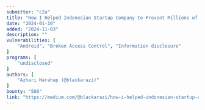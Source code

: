 ```yaml
---
submitter: "c2a"
title: "How I Helped Indonesian Startup Company to Prevent Millions of PII Data Leaks"
date: "2024-01-10"
added: "2024-11-03"
description: ""
vulnerabilities: [
    "Android", "Broken Access Control", "Information disclosure"
]
programs: [
    "undisclosed"
]
authors: [
    "Azhari Harahap (@blackarazi)"
]
bounty: "500"
link: "https://medium.com/@blackarazi/how-i-helped-indonesian-startup-company-to-prevent-millions-of-pii-data-leaks-55ef3edbd35d"
---
```





